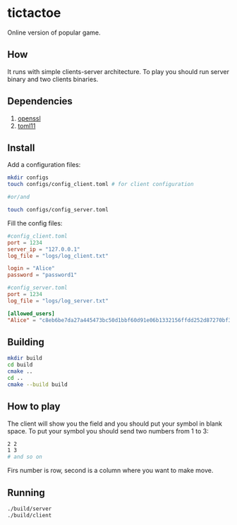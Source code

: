 # tictactoe
Online version of popular game.
## How
It runs with simple clients-server architecture. To play you should run server binary and two clients binaries.
## Dependencies
1. [openssl](https://github.com/openssl/openssl)
2. [toml11](https://github.com/ToruNiina/toml11)

## Install 
Add a configuration files:
```bash
mkdir configs
touch configs/config_client.toml # for client configuration

#or/and

touch configs/config_server.toml
```
Fill the config files:
```toml
#config_client.toml
port = 1234
server_ip = "127.0.0.1"
log_file = "logs/log_client.txt"

login = "Alice"
password = "password1"
```
```toml
#config_server.toml
port = 1234
log_file = "logs/log_server.txt"

[allowed_users]
"Alice" = "c8eb6be7da27a445473bc50d1bbf60d91e06b1332156ffdd252d87270bf351bf" #sha256 of "password1"
```
 ## Building
 ```bash
mkdir build
cd build
cmake ..
cd ..
cmake --build build
```

## How to play
The client will show you the field and you should put your symbol in blank space. To put your symbol you should send two numbers from 1 to 3:
```bash
2 2
1 3
# and so on
```
Firs number is row, second is a column where you want to make move.
## Running
```bash
./build/server
./build/client
```
